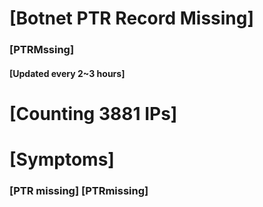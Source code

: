 # [Botnet PTR Record Missing]
### [PTRMssing]
#### [Updated every 2~3 hours]

# [Counting 3881 IPs]

# [Symptoms] 
###   [PTR missing] [PTRmissing]
